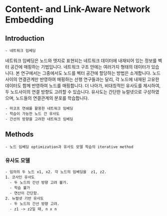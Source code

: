 # Content- and Link-Aware Network Embedding

## Introduction
    - 네트워크 임베딩
네트워크 임베딩은 노드와 엣지로 표현되는 네트워크 데이터에 내재되어 있는 정보를 벡터 공간에 매핑하는 기법입니다. 
네트워크 구조 안에는 여러가지 형태의 데이터가 있습니다. 
본 연구에서는 그중에서도 노드를 벡터 공간에 할당하는 방법은 소개합니다.
노드 사이의 연결관계만 반영하여 매핑하는 선행 연구들과는 달리, 각 노드에 내재된 고유한 데이터도 함께 반영하여 노드를 매핑합니다. 
더 나아가, 비대칭적인 유사도를 제시하여, 두 노드사이의 연결 방향도 고려할 수 있습니다.
 유사도는 간단한 뉴럴넷으로 구성하였으며, 노드들의 연결관계의 분포를 학습합니다.

    - 마코프 연쇄를 활용한 네트워크 임베딩
    - 학습이 가능한 노드 간 유사도
    - 간선의 방향을 고려한 네트워크 임베딩
## Methods
    - 노드 임베딩 optimization과 유사도 모델 학습의 iterative method
### 유사도 모델
    - 임의의 두 노드 x1, x2. 각 노드의 임베딩을  z1, z2.
    1. 코사인 유사도
      - 두 노드의 간선 방향 고려 불가.
      - 학습 불가
      - 연산이 간단함.
    2. 뉴럴넷 기반 유사도
      - 두 노드의 간선 방향 고려.
      - z1 -> z2일 때, n x n 

   
